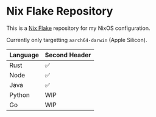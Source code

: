 # Nix Flake Repository

This is a [Nix Flake](https://nixos.wiki/wiki/Flakes) repository for my NixOS configuration.

Currently only targetting `aarch64-darwin` (Apple Silicon).

| Language  | Second Header |
| --------- | ------------- |
| Rust      |      ✅       |
| Node      |      ✅       |
| Java      |      ✅       |
| Python    | WIP  |
| Go        | WIP  |
